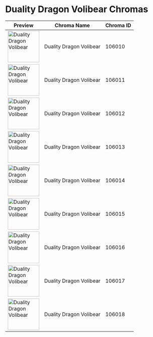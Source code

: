 # Duality Dragon Volibear Chromas

| Preview | Chroma Name | Chroma ID |
|---|---|---|
| <img src='https://raw.communitydragon.org/latest/plugins/rcp-be-lol-game-data/global/default/v1/champion-chroma-images/106/106010.png' alt='Duality Dragon Volibear' width='100'> | Duality Dragon Volibear | 106010 |
| <img src='https://raw.communitydragon.org/latest/plugins/rcp-be-lol-game-data/global/default/v1/champion-chroma-images/106/106011.png' alt='Duality Dragon Volibear' width='100'> | Duality Dragon Volibear | 106011 |
| <img src='https://raw.communitydragon.org/latest/plugins/rcp-be-lol-game-data/global/default/v1/champion-chroma-images/106/106012.png' alt='Duality Dragon Volibear' width='100'> | Duality Dragon Volibear | 106012 |
| <img src='https://raw.communitydragon.org/latest/plugins/rcp-be-lol-game-data/global/default/v1/champion-chroma-images/106/106013.png' alt='Duality Dragon Volibear' width='100'> | Duality Dragon Volibear | 106013 |
| <img src='https://raw.communitydragon.org/latest/plugins/rcp-be-lol-game-data/global/default/v1/champion-chroma-images/106/106014.png' alt='Duality Dragon Volibear' width='100'> | Duality Dragon Volibear | 106014 |
| <img src='https://raw.communitydragon.org/latest/plugins/rcp-be-lol-game-data/global/default/v1/champion-chroma-images/106/106015.png' alt='Duality Dragon Volibear' width='100'> | Duality Dragon Volibear | 106015 |
| <img src='https://raw.communitydragon.org/latest/plugins/rcp-be-lol-game-data/global/default/v1/champion-chroma-images/106/106016.png' alt='Duality Dragon Volibear' width='100'> | Duality Dragon Volibear | 106016 |
| <img src='https://raw.communitydragon.org/latest/plugins/rcp-be-lol-game-data/global/default/v1/champion-chroma-images/106/106017.png' alt='Duality Dragon Volibear' width='100'> | Duality Dragon Volibear | 106017 |
| <img src='https://raw.communitydragon.org/latest/plugins/rcp-be-lol-game-data/global/default/v1/champion-chroma-images/106/106018.png' alt='Duality Dragon Volibear' width='100'> | Duality Dragon Volibear | 106018 |
